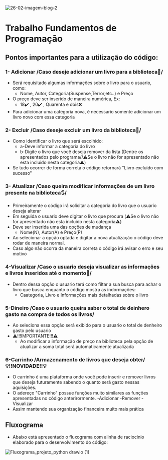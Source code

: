 ![26-02-imagem-blog-2](https://github.com/FelipeNMorgado/Projeto-Programa-o/assets/128396955/1561d388-075f-4c2b-a97c-42fb27a02d7a)


# Trabalho Fundamentos de Programação 

## Pontos importantes para a utilização do código:

### 1- Adicionar /Caso deseje adicionar um livro para a biblioteca📖/
+ Será requisitado algumas informações sobre o livro para o usuario, como:
    - Nome, Autor, Categoria(Suspense,Terror,etc..) e Preço
+ O preço deve ser inserido de maneira numérica, Ex:
    - 18✔️ , 20✔️ , Quarenta e dois❌
+ Para adicionar uma categoria nova, é necessario somente adicionar um livro novo com essa categoria
### 2- Excluir /Caso deseje excluir um livro da biblioteca📘/         
+ Como identificar o livro que será escolhido:
    - a-Deve informar a categoria do livro
    - b-Digite o livro que você deseja remover da lista (Dentre os apresentados pelo programa//⚠️Se o livro não for apresentado não esta incluido nesta categoria⚠️)
+ Se tudo ocorrer de forma correta o código retornará "Livro excluido com sucesso"
### 3- Atualizar /Caso queira modificar informações de um livro presente na biblioteca🔃/
+ Primeiramente o código irá solicitar a categoria do livro que o usuario deseja alterar
+ Em seguida o usuario deve digitar o livro que procura (⚠️Se o livro não for apresentado não esta incluido nesta categoria⚠️)
+ Deve ser inserida uma das opções de mudança
    - Nome(N), Autor(A) e Preço(P)
+ Ao selecionar a opção optada e digitar a nova atualização o código deve rodar de maneira normal.
+ Caso algo não ocorra da maneira correta o código irá avisar o erro e seu motivo 
### 4-Visualizar /Caso o usuario deseja visualizar as informações e livros inseridos até o momento📖/
+ Dentro dessa opção o usuario terá como filtar a sua busca para achar o livro que busca enquanto o código mostra as indormações:
    - Caategoria, Livro e Informações mais detalhadas sobre o livro
### 5-Dineiro /Caso o usuario queira saber o total de deinhero gasto na compra de todos os livros/
+ Ao seleciona essa opção será exibido para o usuario o total de denheiro gasto pelo usuario
+ ⚠️!!!IMPORTANTE!!!⚠️
    - Ao modificar a informação de preço na biblioteca pela opção de atualizar a soma total será automaticamente atualizada
### 6-Carrinho /Armazenamento de livros que deseja obter/💡!!NOVIDADE!!💡
+ O carrinho é uma plataforma onde você pode inserir e remover livros que deseja futuramente sabendo o quanto será gasto nessas aquisições.
+ O adereço "Carrinho" possue funções muito similares as funções apresentadas no código anterirormente.
    -Adicionar
    -Remover
    -Visualizar 
+ Assim mantendo sua organização financeira muito mais prática


## Fluxograma

* Abaixo está apresentado o fluxograma com alinha de raciocinio elaborado para o desenvolvimento do código:

![Fluxograma_projeto_python drawio (1)](https://github.com/FelipeNMorgado/Projeto-Programa-o/assets/128396955/b232bfa6-d168-49ae-94aa-340706bb9d30)



